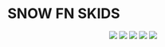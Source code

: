 # SNOW FN SKIDS
<div align="center">
  <img src="https://confighub.photos/images/wm2iAFjAWmA3qzGIXhWu4MTGM.png?size=2048" style"width: 100%;border-radius:15px">
    <img src="https://confighub.photos/images/Q514FMQg4xMsfIz7BUcfITBJO.png?size=2048" style"width: 100%;border-radius:15px">
    <img src="https://confighub.photos/images/3AiQh2gcB6WqQcJbHJxaH53y7.png?size=2048" style"width: 100%;border-radius:15px">
    <img src="https://confighub.photos/images/SjfxeWLb5f7mPzJEfURI2Urjm.png?size=2048" style"width: 100%;border-radius:15px">
    <img src="https://confighub.photos/images/s7UX0hfa5TcBvBEz6YbVw5xVP.png?size=2048" style"width: 100%;border-radius:15px">
</div>
